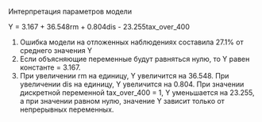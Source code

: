 Интерпретация параметров модели

Y = 3.167 + 36.548rm + 0.804dis - 23.255tax_over_400

1. Ошибка модели на отложенных наблюдениях составила 27.1% от среднего значения Y
2. Если объясняющие переменные будут равняться нулю, то Y равен константе = 3.167.
3. При увеличении rm на единицу, Y увеличится на 36.548. При увеличении dis на единицу, Y увеличится на 0.804. При значении дискретной переменной tax_over_400 = 1, Y уменьшается на 23.255, а при значении равном нулю, значение Y зависит только от непрерывных переменных.
